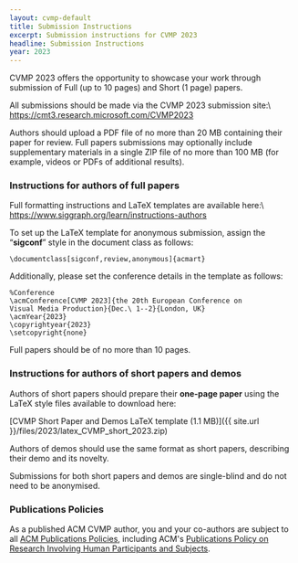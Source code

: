 ```yaml
---
layout: cvmp-default
title: Submission Instructions
excerpt: Submission instructions for CVMP 2023
headline: Submission Instructions
year: 2023
---
```


<!-- ### Paper submission -->

CVMP 2023 offers the opportunity to showcase your work through submission of Full (up to 10 pages) and Short (1 page) papers.

All submissions should be made via the CVMP 2023 submission site:\\
<https://cmt3.research.microsoft.com/CVMP2023>

Authors should upload a PDF file of no more than 20 MB containing their paper for review. Full papers submissions may optionally include supplementary materials in a single ZIP file of no more than 100 MB (for example, videos or PDFs of additional results).

### Instructions for authors of full papers

Full formatting instructions and LaTeX templates are available here:\\
<https://www.siggraph.org/learn/instructions-authors>

To set up the LaTeX template for anonymous submission, assign the “**sigconf**” style in the document class as follows:

```
\documentclass[sigconf,review,anonymous]{acmart}
```

Additionally, please set the conference details in the template as follows:

```
%Conference
\acmConference[CVMP 2023]{the 20th European Conference on
Visual Media Production}{Dec.\ 1--2}{London, UK}
\acmYear{2023}
\copyrightyear{2023}
\setcopyright{none}
```

Full papers should be of no more than 10 pages.

### Instructions for authors of short papers and demos

Authors of short papers should prepare their **one-page paper** using the LaTeX style files available to download here:

[CVMP Short Paper and Demos LaTeX template (1.1 MB)]({{ site.url }}/files/2023/latex_CVMP_short_2023.zip)

Authors of demos should use the same format as short papers, describing their demo and its novelty.

Submissions for both short papers and demos are single-blind and do not need to be anonymised.

### Publications Policies

As a published ACM CVMP author, you and your co-authors are subject to all [ACM Publications Policies](https://www.acm.org/publications/policies), including ACM's [Publications Policy on Research Involving Human Participants and Subjects](https://www.acm.org/publications/policies/research-involving-human-participants-and-subjects).